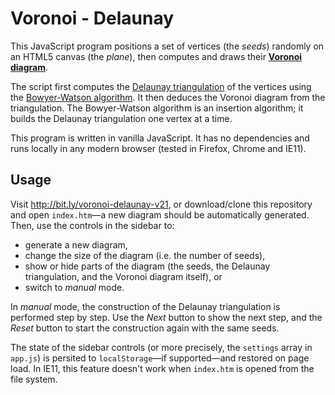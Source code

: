 Voronoi - Delaunay
==================

This JavaScript program positions a set of vertices (the *seeds*) randomly on an HTML5 canvas (the *plane*), then computes and draws their [**Voronoi diagram**](http://en.wikipedia.org/wiki/Voronoi_diagram).

The script first computes the [Delaunay triangulation](http://en.wikipedia.org/wiki/Delaunay_triangulation) of the vertices using the [Bowyer-Watson algorithm](http://en.wikipedia.org/wiki/Bowyer%E2%80%93Watson_algorithm). It then deduces the Voronoi diagram from the triangulation. The Bowyer-Watson algorithm is an insertion algorithm; it builds the Delaunay triangulation one vertex at a time.

This program is written in vanilla JavaScript. It has no dependencies and runs locally in any modern browser (tested in Firefox, Chrome and IE11).


Usage
-----

Visit http://bit.ly/voronoi-delaunay-v21, or download/clone this repository and open `index.htm`&mdash;a new diagram should be automatically generated. Then, use the controls in the sidebar to:

- generate a new diagram,
- change the size of the diagram (i.e. the number of seeds),
- show or hide parts of the diagram (the seeds, the Delaunay triangulation, and the Voronoi diagram itself), or
- switch to *manual* mode.

In *manual* mode, the construction of the Delaunay triangulation is performed step by step. Use the *Next* button to show the next step, and the *Reset* button to start the construction again with the same seeds.

The state of the sidebar controls (or more precisely, the `settings` array in `app.js`) is persited to `localStorage`&mdash;if supported&mdash;and restored on page load. In IE11, this feature doesn't work when `index.htm` is opened from the file system.
